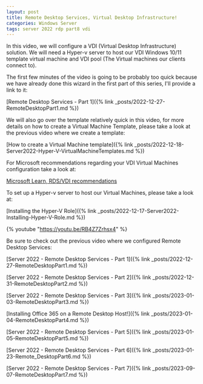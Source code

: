 ```yaml
---
layout: post
title: Remote Desktop Services, Virtual Desktop Infrastructure!
categories: Windows Server
tags: server 2022 rdp part8 vdi
---
```


In this video, we will configure a VDI (Virtual Desktop Infrastructure) solution.
We will need a Hyper-v server to host our VDI Windows 10/11 template virtual machine and VDI pool (The Virtual machines our clients connect to).

The first few minutes of the video is going to be probably too quick because we have already done this wizard in the first part of this series, I'll provide a link to it:

[Remote Desktop Services - Part 1]({% link _posts/2022-12-27-RemoteDesktopPart1.md %})

We will also go over the template relatively quick in this video, for more details on how to create a Virtual Machine Template, please take a look at the previous video where we create a template:

[How to create a Virtual Machine template]({% link _posts/2022-12-18-Server2022-Hyper-V-VirtualMachineTemplates.md %})

For Microsoft recommendations regarding your VDI Virtual Machines configuration take a look at:

[Microsoft Learn, RDS/VDI recommendations](https://learn.microsoft.com/en-us/windows-server/remote/remote-desktop-services/rds-vdi-recommendations)

To set up a Hyper-v server to host our Virtual Machines, please take a look at:

[Installing the Hyper-V Role]({% link _posts/2022-12-17-Server2022-Installing-Hyper-V-Role.md %})


{% youtube "https://youtu.be/RB4Z7Zrhsx4" %}




Be sure to check out the previous video where we configured Remote Desktop Services:

[Server 2022 - Remote Desktop Services - Part 1]({% link _posts/2022-12-27-RemoteDesktopPart1.md %})

[Server 2022 - Remote Desktop Services - Part 2]({% link _posts/2022-12-31-RemoteDesktopPart2.md %})

[Server 2022 - Remote Desktop Services - Part 3]({% link _posts/2023-01-03-RemoteDesktopPart3.md %})

[Installing Office 365 on a Remote Desktop Host!]({% link _posts/2023-01-04-RemoteDesktopPart4.md %})

[Server 2022 - Remote Desktop Services - Part 5]({% link _posts/2023-01-05-RemoteDesktopPart5.md %})

[Server 2022 - Remote Desktop Services - Part 6]({% link _posts/2023-01-23-Remote_DesktopPart6.md %})

[Server 2022 - Remote Desktop Services - Part 7]({% link _posts/2023-09-07-RemoteDesktopPart7.md %})

